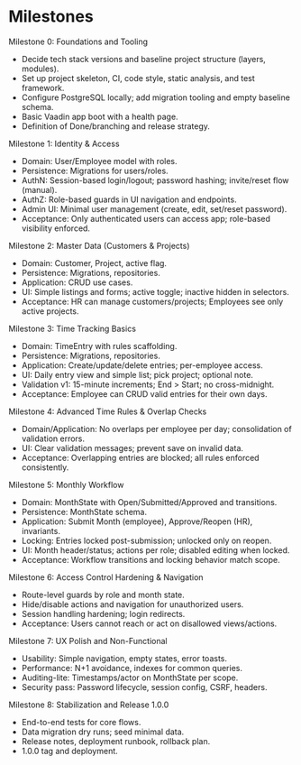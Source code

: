 # Milestones

Milestone 0: Foundations and Tooling
- Decide tech stack versions and baseline project structure (layers, modules).
- Set up project skeleton, CI, code style, static analysis, and test framework.
- Configure PostgreSQL locally; add migration tooling and empty baseline schema.
- Basic Vaadin app boot with a health page.
- Definition of Done/branching and release strategy.

Milestone 1: Identity & Access
- Domain: User/Employee model with roles.
- Persistence: Migrations for users/roles.
- AuthN: Session-based login/logout; password hashing; invite/reset flow (manual).
- AuthZ: Role-based guards in UI navigation and endpoints.
- Admin UI: Minimal user management (create, edit, set/reset password).
- Acceptance: Only authenticated users can access app; role-based visibility enforced.

Milestone 2: Master Data (Customers & Projects)
- Domain: Customer, Project, active flag.
- Persistence: Migrations, repositories.
- Application: CRUD use cases.
- UI: Simple listings and forms; active toggle; inactive hidden in selectors.
- Acceptance: HR can manage customers/projects; Employees see only active projects.

Milestone 3: Time Tracking Basics
- Domain: TimeEntry with rules scaffolding.
- Persistence: Migrations, repositories.
- Application: Create/update/delete entries; per-employee access.
- UI: Daily entry view and simple list; pick project; optional note.
- Validation v1: 15-minute increments; End > Start; no cross-midnight.
- Acceptance: Employee can CRUD valid entries for their own days.

Milestone 4: Advanced Time Rules & Overlap Checks
- Domain/Application: No overlaps per employee per day; consolidation of validation errors.
- UI: Clear validation messages; prevent save on invalid data.
- Acceptance: Overlapping entries are blocked; all rules enforced consistently.

Milestone 5: Monthly Workflow
- Domain: MonthState with Open/Submitted/Approved and transitions.
- Persistence: MonthState schema.
- Application: Submit Month (employee), Approve/Reopen (HR), invariants.
- Locking: Entries locked post-submission; unlocked only on reopen.
- UI: Month header/status; actions per role; disabled editing when locked.
- Acceptance: Workflow transitions and locking behavior match scope.

Milestone 6: Access Control Hardening & Navigation
- Route-level guards by role and month state.
- Hide/disable actions and navigation for unauthorized users.
- Session handling hardening; login redirects.
- Acceptance: Users cannot reach or act on disallowed views/actions.

Milestone 7: UX Polish and Non-Functional
- Usability: Simple navigation, empty states, error toasts.
- Performance: N+1 avoidance, indexes for common queries.
- Auditing-lite: Timestamps/actor on MonthState per scope.
- Security pass: Password lifecycle, session config, CSRF, headers.

Milestone 8: Stabilization and Release 1.0.0
- End-to-end tests for core flows.
- Data migration dry runs; seed minimal data.
- Release notes, deployment runbook, rollback plan.
- 1.0.0 tag and deployment.